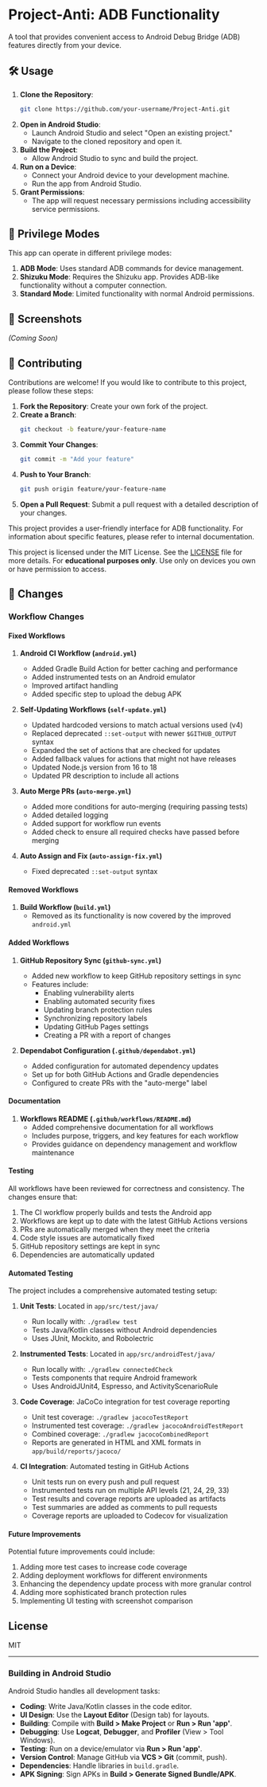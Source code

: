 # Project-Anti: ADB Functionality

A tool that provides convenient access to Android Debug Bridge (ADB) features directly from your device.

## 🛠️ Usage
1. **Clone the Repository**:
   ```bash
   git clone https://github.com/your-username/Project-Anti.git
   ```
2. **Open in Android Studio**:
   - Launch Android Studio and select "Open an existing project."
   - Navigate to the cloned repository and open it.
3. **Build the Project**:
   - Allow Android Studio to sync and build the project.
4. **Run on a Device**:
   - Connect your Android device to your development machine.
   - Run the app from Android Studio.
5. **Grant Permissions**:
   - The app will request necessary permissions including accessibility service permissions.

## 🔐 Privilege Modes
This app can operate in different privilege modes:

1. **ADB Mode**: Uses standard ADB commands for device management.
2. **Shizuku Mode**: Requires the Shizuku app. Provides ADB-like functionality without a computer connection.
3. **Standard Mode**: Limited functionality with normal Android permissions.

## 📸 Screenshots
*(Coming Soon)*

## 🤝 Contributing
Contributions are welcome! If you would like to contribute to this project, please follow these steps:
1. **Fork the Repository**: Create your own fork of the project.
2. **Create a Branch**:
   ```bash
   git checkout -b feature/your-feature-name
   ```
3. **Commit Your Changes**:
   ```bash
   git commit -m "Add your feature"
   ```
4. **Push to Your Branch**:
   ```bash
   git push origin feature/your-feature-name
   ```
5. **Open a Pull Request**: Submit a pull request with a detailed description of your changes.

This project provides a user-friendly interface for ADB functionality.
For information about specific features, please refer to internal documentation.

This project is licensed under the MIT License. See the [LICENSE](LICENSE) file for more details.
For **educational purposes only**. Use only on devices you own or have permission to access.

## 📝 Changes

### Workflow Changes

#### Fixed Workflows

1. **Android CI Workflow (`android.yml`)**
   - Added Gradle Build Action for better caching and performance
   - Added instrumented tests on an Android emulator
   - Improved artifact handling
   - Added specific step to upload the debug APK

2. **Self-Updating Workflows (`self-update.yml`)**
   - Updated hardcoded versions to match actual versions used (v4)
   - Replaced deprecated `::set-output` with newer `$GITHUB_OUTPUT` syntax
   - Expanded the set of actions that are checked for updates
   - Added fallback values for actions that might not have releases
   - Updated Node.js version from 16 to 18
   - Updated PR description to include all actions

3. **Auto Merge PRs (`auto-merge.yml`)**
   - Added more conditions for auto-merging (requiring passing tests)
   - Added detailed logging
   - Added support for workflow run events
   - Added check to ensure all required checks have passed before merging

4. **Auto Assign and Fix (`auto-assign-fix.yml`)**
   - Fixed deprecated `::set-output` syntax

#### Removed Workflows

1. **Build Workflow (`build.yml`)**
   - Removed as its functionality is now covered by the improved `android.yml`

#### Added Workflows

1. **GitHub Repository Sync (`github-sync.yml`)**
   - Added new workflow to keep GitHub repository settings in sync
   - Features include:
     - Enabling vulnerability alerts
     - Enabling automated security fixes
     - Updating branch protection rules
     - Synchronizing repository labels
     - Updating GitHub Pages settings
     - Creating a PR with a report of changes

2. **Dependabot Configuration (`.github/dependabot.yml`)**
   - Added configuration for automated dependency updates
   - Set up for both GitHub Actions and Gradle dependencies
   - Configured to create PRs with the "auto-merge" label

#### Documentation

1. **Workflows README (`.github/workflows/README.md`)**
   - Added comprehensive documentation for all workflows
   - Includes purpose, triggers, and key features for each workflow
   - Provides guidance on dependency management and workflow maintenance

#### Testing

All workflows have been reviewed for correctness and consistency. The changes ensure that:

1. The CI workflow properly builds and tests the Android app
2. Workflows are kept up to date with the latest GitHub Actions versions
3. PRs are automatically merged when they meet the criteria
4. Code style issues are automatically fixed
5. GitHub repository settings are kept in sync
6. Dependencies are automatically updated

#### Automated Testing

The project includes a comprehensive automated testing setup:

1. **Unit Tests**: Located in `app/src/test/java/`
   - Run locally with: `./gradlew test`
   - Tests Java/Kotlin classes without Android dependencies
   - Uses JUnit, Mockito, and Robolectric

2. **Instrumented Tests**: Located in `app/src/androidTest/java/`
   - Run locally with: `./gradlew connectedCheck`
   - Tests components that require Android framework
   - Uses AndroidJUnit4, Espresso, and ActivityScenarioRule

3. **Code Coverage**: JaCoCo integration for test coverage reporting
   - Unit test coverage: `./gradlew jacocoTestReport`
   - Instrumented test coverage: `./gradlew jacocoAndroidTestReport`
   - Combined coverage: `./gradlew jacocoCombinedReport`
   - Reports are generated in HTML and XML formats in `app/build/reports/jacoco/`

4. **CI Integration**: Automated testing in GitHub Actions
   - Unit tests run on every push and pull request
   - Instrumented tests run on multiple API levels (21, 24, 29, 33)
   - Test results and coverage reports are uploaded as artifacts
   - Test summaries are added as comments to pull requests
   - Coverage reports are uploaded to Codecov for visualization

#### Future Improvements

Potential future improvements could include:

1. Adding more test cases to increase code coverage
2. Adding deployment workflows for different environments
3. Enhancing the dependency update process with more granular control
4. Adding more sophisticated branch protection rules
5. Implementing UI testing with screenshot comparison

## License
MIT

---

### Building in Android Studio

Android Studio handles all development tasks:
- **Coding**: Write Java/Kotlin classes in the code editor.
- **UI Design**: Use the **Layout Editor** (Design tab) for layouts.
- **Building**: Compile with **Build > Make Project** or **Run > Run 'app'**.
- **Debugging**: Use **Logcat**, **Debugger**, and **Profiler** (View > Tool Windows).
- **Testing**: Run on a device/emulator via **Run > Run 'app'**.
- **Version Control**: Manage GitHub via **VCS > Git** (commit, push).
- **Dependencies**: Handle libraries in `build.gradle`.
- **APK Signing**: Sign APKs in **Build > Generate Signed Bundle/APK**.
